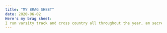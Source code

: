 ```yaml
---
title: "MY BRAG SHEET"
date: 2020-06-02
Here's my brag sheet:
I run varsity track and cross country all throughout the year, am secretary of EHS, and volunteer and The Chelsea as well as the Healthy Kids' Running Series each year.  
--- 
```

